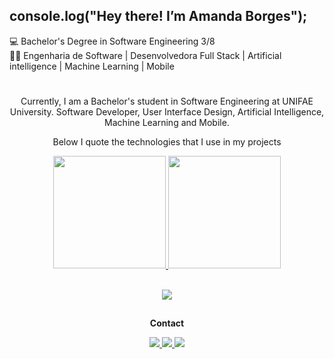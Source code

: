 ## console.log("Hey there! I’m Amanda Borges");

💻 Bachelor's Degree in Software Engineering 3/8 <br>
👩‍💻 Engenharia de Software | Desenvolvedora Full Stack | Artificial intelligence | Machine Learning | Mobile
#
<div align="center">
Currently, I am a Bachelor's student in Software Engineering at UNIFAE University.
Software Developer, User Interface Design, Artificial Intelligence, Machine Learning and Mobile.
  
Below I quote the technologies that I use in my projects
 </div>
  
<div align="center">
  <a href="https://github.com/amandadecassiaborges">
  <img height="180em" src="https://github-readme-stats.vercel.app/api?username=amandadecassiaborges&show_icons=true&theme=tokyonight&include_all_commits=true&count_private=true"/>
    <img height="180em" src="https://github-readme-stats.vercel.app/api/top-langs/?username=amandadecassiaborges&layout=compact&langs_count=7&theme=tokyonight"/>
  
</div>
<div style="display: inline_block"><br>
<p align="center">
  <a href="https://skillicons.dev">
    <img src="https://skillicons.dev/icons?i=c,cs,cpp,css,eclipse,figma,git,github,html,java,js,mysql,nodejs,php,py,react,ts,vscode" />
  </a>
</p>          
</div>
  
   ##
  <p align="center"><strong> Contact </strong></p>
    
  <div align="center" > 
  <a href="https://www.instagram.com/amandadecassiaborges/" alt="INSTAGRAM">
  <img src="https://img.shields.io/badge/-Instagram-%23E4405F?style=for-the-badge&logo=Instagram&logoColor=ffffff&link=https://www.instagram.com/amandadecassiaborges"/>
  </a>
  
  
  <a href="mailto:amandaborgeses@gmail.com" alt="EMAIL"> 
  <img src="https://img.shields.io/badge/-Gmail-%23333?style=for-the-badge&logo=gmail&logoColor=white"/>
  </a>
    
  <a href="https://www.linkedin.com/in/amandadecassiaborges" alt="LINKEDIN">
  <img src="https://img.shields.io/badge/-Linkedin-%230077B5?style=for-the-badge&logo=Linkedin&logoColor=ffffff&link=https://www.linkedin.com/in/amandadecassiaborges"/>
  </a>
 
  </div>

